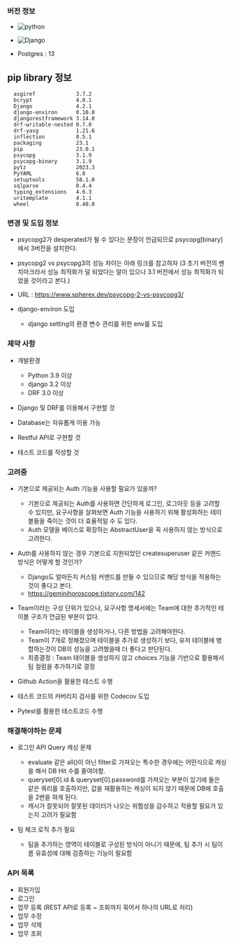 ### 버전 정보

- ![python](https://img.shields.io/badge/Python3.8-03776AB?style=flat&logo=Python&logoColor=white)

- ![Django](https://img.shields.io/badge/Django4.2.1-092E20?style=flat&logo=Django&logoColor=white)
- Postgres : 13

## pip library 정보

```shell
  asgiref             3.7.2
  bcrypt              4.0.1
  Django              4.2.1
  django-environ      0.10.0
  djangorestframework 3.14.0
  drf-writable-nested 0.7.0
  drf-yasg            1.21.6
  inflection          0.5.1
  packaging           23.1
  pip                 23.0.1
  psycopg             3.1.9
  psycopg-binary      3.1.9
  pytz                2023.3
  PyYAML              6.0
  setuptools          58.1.0
  sqlparse            0.4.4
  typing_extensions   4.6.3
  uritemplate         4.1.1
  wheel               0.40.0

```

### 변경 및 도입 정보

- psycopg2가 desperated가 될 수 있다는 문장이 언급되므로 psycopg[binary]에서 3버전을 설치한다.
- psycopg2 vs psycopg3의 성능 차이는 아래 링크를 참고하자 (3 초기 버전의 벤치마크라서 성능 최적화가 덜 되었다는 말이 있으나 3.1 버전에서 성능 최적화가 되었을 것이라고 본다.)
- URL : https://www.spherex.dev/psycopg-2-vs-psycopg3/

- django-environ 도입
  - django setting의 환경 변수 관리를 위한 env를 도입

### 제약 사항

- 개발환경

  - Python 3.9 이상
  - django 3.2 이상
  - DRF 3.0 이상

- Django 및 DRF를 이용해서 구현할 것
- Database는 자유롭게 이용 가능
- Restful API로 구현할 것
- 테스트 코드를 작성할 것

### 고려중

- 기본으로 제공되는 Auth 기능을 사용할 필요가 있을까?

  - 기본으로 제공되는 Auth를 사용하면 간단하게 로그인, 로그아웃 등을 고려할 수 있지만, 요구사항을 살펴보면 Auth 기능을 사용하기 위해 활성화하는 테이블들을 죽이는 것이 더 효율적일 수 도 있다.
  - Auth 모델을 베이스로 확장하는 AbstractUser을 꼭 사용하지 않는 방식으로 고려한다.

- Auth를 사용하지 않는 경우 기본으로 지원되었던 createsuperuser 같은 커맨드 방식은 어떻게 할 것인가?

  - Django도 얼마든지 커스텀 커맨드를 만들 수 있으므로 해당 방식을 적용하는 것이 좋다고 본다.
  - https://geminihoroscope.tistory.com/142

- Team이라는 구성 단위가 있으나, 요구사항 명세서에는 Team에 대한 추가적인 테이블 구조가 언급된 부분이 없다.

  - Team이라는 테이블을 생성하거나, 다른 방법을 고려해야한다.
  - Team이 7개로 정해졌으며 테이블을 추가로 생성하기 보다, 유저 테이블에 병합하는것이 DB의 성능을 고려했을때 더 좋다고 판단된다.
  - 최종결정 : Team 테이블을 생성하지 않고 choices 기능을 기반으로 활용해서 팀 컬럼을 추가하기로 결정

- Github Action을 활용한 테스트 수행

- 테스트 코드의 커버리지 검사를 위한 Codecov 도입

- Pytest를 활용한 테스트코드 수행

### 해결해야하는 문제

- 로그인 API Query 캐싱 문제

  - evaluate 같은 all()이 아닌 filter로 가져오는 특수한 경우에는 어떤식으로 캐싱을 해서 DB Hit 수를 줄여야함.
  - queryset[0].id & queryset[0].password를 가져오는 부분이 있기에 둘은 같은 쿼리를 호출하지만, 값을 재활용하는 캐싱이 되지 않기 때문에 DB에 호출을 2번을 하게 된다.
  - 캐시가 잘못되어 잘못된 데이터가 나오는 위험성을 감수하고 적용할 필요가 있는지 고려가 필요함

- 팀 체크 로직 추가 필요
  - 팀을 추가하는 영역이 테이블로 구성된 방식이 아니기 때문에, 팀 추가 시 팀이름 유효성에 대해 검증하는 기능이 필요함

### API 목록

- 회원가입
- 로그인
- 업무 등록 (REST API로 등록 ~ 조회까지 묶어서 하나의 URL로 처리)
- 업무 수정
- 업무 삭제
- 업무 조회
